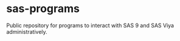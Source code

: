 # sas-programs
Public repository for programs to interact with SAS 9 and SAS Viya administratively.
